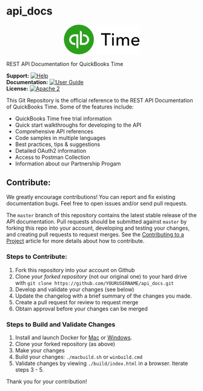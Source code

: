 api_docs
=============
<p align="center">
    <img src="./source/images/qb_time_logo.svg" width="200" alt="Logo"/>
</p>
REST API Documentation for QuickBooks Time

**Support:** [![Help](https://img.shields.io/badge/Support-TSheets%20Developer-blue.svg)](https://www.tsheets.com/contact-tsheets)<br/>
**Documentation:** [![User Guide](https://img.shields.io/badge/User%20Guide-SDK%20Docs-blue.svg)](https://developers.tsheets.com/docs/api/)<br/>
**License:** [![Apache 2](http://img.shields.io/badge/license-Apache%202-brightgreen.svg)](http://www.apache.org/licenses/LICENSE-2.0) <br/>

This Git Repository is the official reference to the REST API Documentation of QuickBooks Time.
Some of the features include:

* QuickBooks Time free trial information
* Quick start walkthroughs for developing to the API
* Comprehensive API references
* Code samples in multiple languages
* Best practices, tips & suggestions
* Detailed OAuth2 information
* Access to Postman Collection
* Information about our Partnership Progam

## Contribute:
We greatly encourage contributions! You can report and fix existing documentation bugs. Feel free to open issues and/or send pull requests.

The `master` branch of this repository contains the latest stable release of the API documentation.  Pull requests should be submitted against `master` by forking this repo into your account, developing and testing your changes, and creating pull requests to request merges. See the [Contributing to a Project](https://guides.github.com/activities/contributing-to-open-source/)
article for more details about how to contribute.

### Steps to Contribute:

1. Fork this repository into your account on Github
2. Clone *your forked repository* (not our original one) to your hard drive with `git clone https://github.com/YOURUSERNAME/api_docs.git`
3. Develop and validate your changes (see below)
4. Update the changelog with a brief summary of the changes you made.
5. Create a pull request for review to request merge
6. Obtain approval before your changes can be merged

### Steps to Build and Validate Changes
1. Install and launch Docker for [Mac](https://hub.docker.com/editions/community/docker-ce-desktop-mac) or [Windows](https://hub.docker.com/editions/community/docker-ce-desktop-windows).
2. Clone your forked repository (as above)
3. Make your changes
4. Build your changes: `./macbuild.sh` or `winbuild.cmd`
5. Validate changes by viewing `./build/index.html` in a browser. Iterate steps 3 - 5.

Thank you for your contribution!
